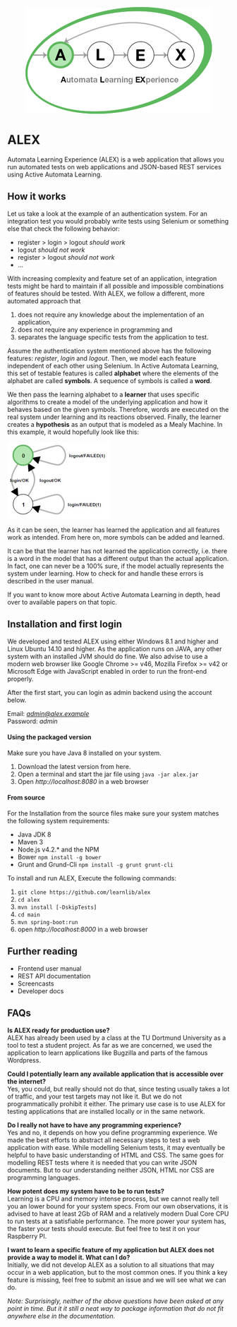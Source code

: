 <p align="center">
    <img src="assets/images/logo.png" style="max-width:100%;">
</p>

# ALEX

Automata Learning Experience (ALEX) is a web application that allows you run automated tests on web applications and JSON-based REST services using Active Automata Learning.

## How it works

Let us take a look at the example of an authentication system.
For an integration test you would probably write tests using Selenium or something else that check the following behavior:

* register > login > logout _should work_
* logout _should not work_
* register > logout _should not work_
* ...

With increasing complexity and feature set of an application, integration tests might be hard to maintain if all possible and impossible combinations of features should be tested.
With ALEX, we follow a different, more automated approach that

1. does not require any knowledge about the implementation of an application,
2. does not require any experience in programming and
3. separates the language specific tests from the application to test.

Assume the authentication system mentioned above has the following features: _register_, _login_ and _logout_.
Then, we model each feature independent of each other using Selenium.
In Active Automata Learning, this set of testable features is called **alphabet** where the elements of the alphabet are called **symbols**.
A sequence of symbols is called a **word**.

We then pass the learning alphabet to a **learner** that uses specific algorithms to create a model of the underlying application and how it behaves based on the given symbols.
Therefore, words are executed on the real system under learning and its reactions observed.
Finally, the learner creates a **hypothesis** as an output that is modeled as a Mealy Machine.
In this example, it would hopefully look like this:

![Hypothesis](assets/images/hypothesis.jpg)

As it can be seen, the learner has learned the application and all features work as intended.
From here on, more symbols can be added and learned.

It can be that the learner has not learned the application correctly, i.e. there is a word in the model that has a different output than the actual application.
In fact, one can never be a 100% sure, if the model actually represents the system under learning.
How to check for and handle these errors is described in the user manual.

If you want to know more about Active Automata Learning in depth, head over to available papers on that topic.

## Installation and first login

We developed and tested ALEX using either Windows 8.1 and higher and Linux Ubuntu 14.10 and higher.
As the application runs on JAVA, any other system with an installed JVM should do fine.
We also advise to use a modern web browser like Google Chrome >= v46, Mozilla Firefox >= v42 or Microsoft Edge with JavaScript enabled in order to run the front-end properly.

After the first start, you can login as admin backend using the account below.

Email: *admin@alex.example* <br>
Password: *admin*

#### Using the packaged version

Make sure you have Java 8 installed on your system.

1. Download the latest version from here.
2. Open a terminal and start the jar file using `java -jar alex.jar`
3. Open *http://localhost:8080* in a web browser

#### From source

For the Installation from the source files make sure your system matches the following system requirements:

* Java JDK 8
* Maven 3
* Node.js v4.2.* and the NPM
* Bower `npm install -g bower`
* Grunt and Grund-Cli `npm install -g grunt grunt-cli`

To install and run ALEX, Execute the following commands:

1. `git clone https://github.com/learnlib/alex`
2. `cd alex`
3. `mvn install [-DskipTests]`
4. `cd main`
5. `mvn spring-boot:run`
6. open *http://localhost:8000* in a web browser

## Further reading

* Frontend user manual
* REST API documentation
* Screencasts
* Developer docs

## FAQs

**Is ALEX ready for production use?** <br>
ALEX has already been used by a class at the TU Dortmund University as a tool to test a student project.
As far as we are concerned, we used the application to learn applications like Bugzilla and parts of the famous Wordpress.

**Could I potentially learn any available application that is accessible over the internet?** <br>
Yes, you could, but really should not do that, since testing usually takes a lot of traffic, and your test targets may not like it.
But we do not programmatically prohibit it either.
The primary use case is to use ALEX for testing applications that are installed locally or in the same network.

**Do I really not have to have any programming experience?** <br>
Yes and no, it depends on how you define programming experience.
We made the best efforts to abstract all necessary steps to test a web application with ease.
While modelling Selenium tests, it may eventually be helpful to have basic understanding of HTML and CSS.
The same goes for modelling REST tests where it is needed that you can write JSON documents.
But to our understanding neither JSON, HTML nor CSS are programming languages.

**How potent does my system have to be to run tests?** <br>
Learning is a CPU and memory intense process, but we cannot really tell you an lower bound for your system specs.
From our own observations, it is advised to have at least 2Gb of RAM and a relatively modern Dual Core CPU to run tests at a satisfiable performance.
The more power your system has, the faster your tests should execute.
But feel free to test it on your Raspberry PI.

**I want to learn a specific feature of my application but ALEX does not provide a way to model it. What can I do?** <br>
Initially, we did not develop ALEX as a solution to all situations that may occur in a web application, but to the most common ones.
If you think a key feature is missing, feel free to submit an issue and we will see what we can do.

*Note: Surprisingly, neither of the above questions have been asked at any point in time. But it it still a neat way to package information that do not fit anywhere else in the documentation.*

[java]:   https://java.com
[maven]:  https://maven.apache.org
[nodejs]: https://nodejs.org
[grunt]:  http://gruntjs.com
[bower]:  http://bower.io
